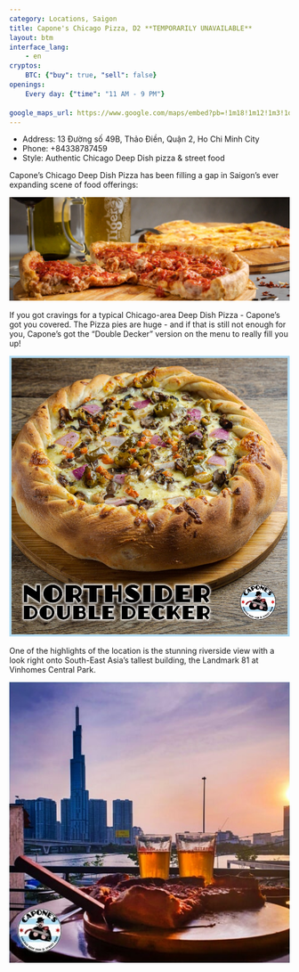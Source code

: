 ```yaml
---
category: Locations, Saigon
title: Capone's Chicago Pizza, D2 **TEMPORARILY UNAVAILABLE** 
layout: btm
interface_lang:
    - en
cryptos:
    BTC: {"buy": true, "sell": false}
openings:
    Every day: {"time": "11 AM - 9 PM"}

google_maps_url: https://www.google.com/maps/embed?pb=!1m18!1m12!1m3!1d3919.1242059709343!2d106.7265383150567!3d10.801797992304325!2m3!1f0!2f0!3f0!3m2!1i1024!2i768!4f13.1!3m3!1m2!1s0x317527776ec7201f%3A0x63f0786a0f0ca52d!2sBitcoin%20ATM%20by%20BitcoinVN!5e0!3m2!1sen!2s!4v1619430028080!5m2!1sen!2s
---
```


* Address: 13 Đường số 49B, Thảo Điền, Quận 2, Ho Chi Minh City
* Phone: +84338787459
* Style: Authentic Chicago Deep Dish pizza & street food

Capone’s Chicago Deep Dish Pizza has been filling a gap in Saigon’s ever expanding scene of food offerings:

![](/images/capones/deep_fried.png)

If you got cravings for a typical Chicago-area Deep Dish Pizza - Capone’s got you covered. The Pizza pies are huge - and if that is still not enough for you, Capone’s got the “Double Decker” version on the menu to really fill you up!

![](/images/capones/double_decker.png)

One of the highlights of the location is the stunning riverside view with a look right onto South-East Asia’s tallest building, the Landmark 81 at Vinhomes Central Park.

![](/images/capones/capones.png)